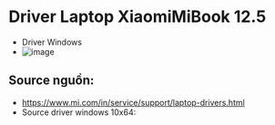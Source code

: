# Driver Laptop XiaomiMiBook 12.5
  - Driver Windows
  - ![image](https://github.com/BsNgChiThanh/DriverLaptopXiaomiMiBook12.5/assets/82578024/7cc64f3d-6b30-4b6a-a4fd-73f0567b58d2)

## Source nguồn:
  - https://www.mi.com/in/service/support/laptop-drivers.html
  - Source driver windows 10x64: 
